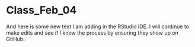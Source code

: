 # Class_Feb_04
And here is some new text I am adding in the RStudio IDE.
I will continue to make edits and see if I know the process by ensuring they show up on GitHub.